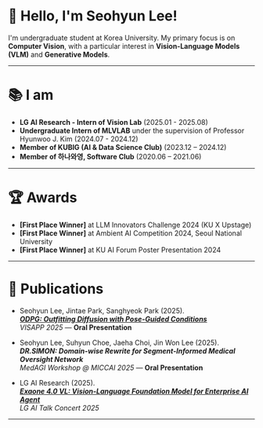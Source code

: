 # 👋 Hello, I'm Seohyun Lee!

I'm undergraduate student at Korea University. My primary focus is on **Computer Vision**, with a particular interest in **Vision-Language Models (VLM)** and **Generative Models**.

---

# 📚 I am
- **LG AI Research - Intern of Vision Lab** (2025.01 - 2025.08)
- **Undergraduate Intern of MLVLAB** under the supervision of Professor Hyunwoo J. Kim (2024.07 - 2024.12)
- **Member of KUBIG (AI & Data Science Club)** (2023.12 – 2024.12)
- **Member of 하나와영, Software Club** (2020.06 – 2021.06)

---
# 🏆 Awards
- **[First Place Winner]** at LLM Innovators Challenge 2024 (KU X Upstage)
- **[First Place Winner]** at Ambient AI Competition 2024, Seoul National University
- **[First Place Winner]** at KU AI Forum Poster Presentation 2024
---

# 📄 Publications

- Seohyun Lee, Jintae Park, Sanghyeok Park (2025).  
  **[_ODPG: Outfitting Diffusion with Pose-Guided Conditions_](https://www.scitepress.org/publishedPapers/2025/131506/pdf/index.html)**  
  *VISAPP 2025* — **Oral Presentation**

- Seohyun Lee, Suhyun Choe, Jaeha Choi, Jin Won Lee (2025).  
  **_DR.SIMON: Domain-wise Rewrite for Segment-Informed Medical Oversight Network_**  
  *MedAGI Workshop @ MICCAI 2025* — **Oral Presentation**

- LG AI Research (2025).  
  **[_Exaone 4.0 VL: Vision-Language Foundation Model for Enterprise AI Agent_](https://www.youtube.com/watch?v=EGzIMo4AizA&t=1323s)**  
  *LG AI Talk Concert 2025*
---

